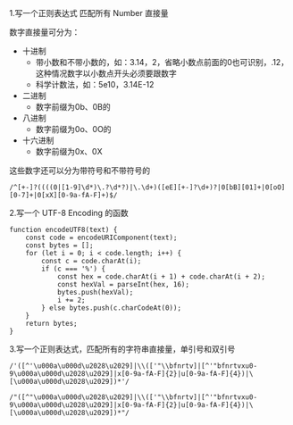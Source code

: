 1.写一个正则表达式 匹配所有 Number 直接量

数字直接量可分为：

* 十进制
  * 带小数和不带小数的，如：3.14，2，省略小数点前面的0也可识别，.12，这种情况数字以小数点开头必须要跟数字
  * 科学计数法，如：5e10，3.14E-12
* 二进制
  * 数字前缀为0b、0B的
* 八进制
  * 数字前缀为0o、0O的
* 十六进制
  * 数字前缀为0x、0X

这些数字还可以分为带符号和不带符号的

`/^[+-]?((((0|[1-9]\d*)\.?\d*?)|\.\d+)([eE][+-]?\d+)?|0[bB][01]+|0[oO][0-7]+|0[xX][0-9a-fA-F]+)$/`

2.写一个 UTF-8 Encoding 的函数

```
function encodeUTF8(text) {
    const code = encodeURIComponent(text);
    const bytes = [];
    for (let i = 0; i < code.length; i++) {
        const c = code.charAt(i);
        if (c === '%') {
            const hex = code.charAt(i + 1) + code.charAt(i + 2);
            const hexVal = parseInt(hex, 16);
            bytes.push(hexVal);
            i += 2;
        } else bytes.push(c.charCodeAt(0));
    }
    return bytes;
}
```

3.写一个正则表达式，匹配所有的字符串直接量，单引号和双引号

```
/'([^'\u000a\u000d\u2028\u2029]|\\(['"\\bfnrtv]|[^'"bfnrtvxu0-9\u000a\u000d\u2028\u2029]|x[0-9a-fA-F]{2}|u[0-9a-fA-F]{4})|\[\u000a\u000d\u2028\u2029])*'/

/"([^"\u000a\u000d\u2028\u2029]|\\(['"\\bfnrtv]|[^'"bfnrtvxu0-9\u000a\u000d\u2028\u2029]|x[0-9a-fA-F]{2}|u[0-9a-fA-F]{4})|\[\u000a\u000d\u2028\u2029])*"/
```

